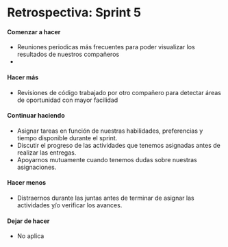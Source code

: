 <h1>Retrospectiva: Sprint 5</h1>

<h4>Comenzar a hacer</h4>

- Reuniones periodicas más frecuentes para poder visualizar los resultados de nuestros compañeros
- 

<h4>Hacer más</h4>

- Revisiones de código trabajado por otro compañero para detectar áreas de oportunidad con mayor facilidad

<h4>Continuar haciendo</h4>

- Asignar tareas en función de nuestras habilidades, preferencias y tiempo disponible durante el sprint.
- Discutir el progreso de las actividades que tenemos asignadas antes de realizar las entregas.
- Apoyarnos mutuamente cuando tenemos dudas sobre nuestras asignaciones.

<h4>Hacer menos</h4>

- Distraernos durante las juntas antes de terminar de asignar las actividades y/o verificar los avances.

<h4>Dejar de hacer</h4>

- No aplica
